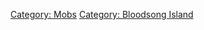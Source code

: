 [Category: Mobs](Category:_Mobs "wikilink") [Category: Bloodsong
Island](Category:_Bloodsong_Island "wikilink")
